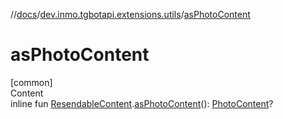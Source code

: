 //[docs](../../index.md)/[dev.inmo.tgbotapi.extensions.utils](index.md)/[asPhotoContent](as-photo-content.md)



# asPhotoContent  
[common]  
Content  
inline fun [ResendableContent](../dev.inmo.tgbotapi.types.message.content.abstracts/-resendable-content/index.md).[asPhotoContent](as-photo-content.md)(): [PhotoContent](../dev.inmo.tgbotapi.types.message.content.media/-photo-content/index.md)?  



